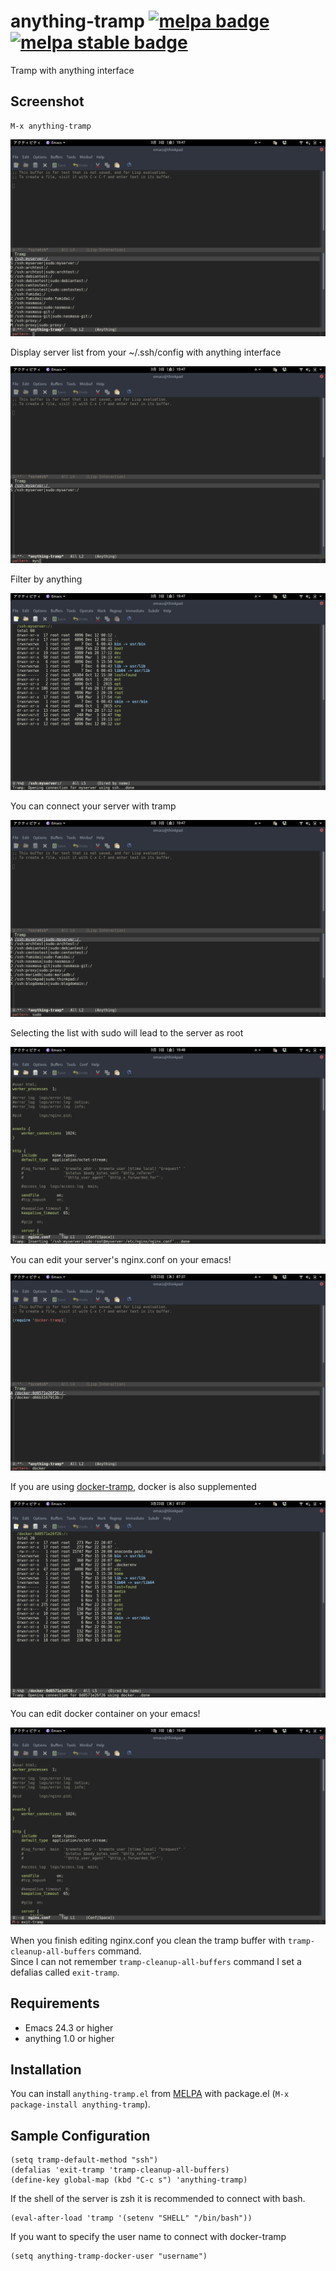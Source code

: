 # anything-tramp [![melpa badge][melpa-badge]][melpa-link] [![melpa stable badge][melpa-stable-badge]][melpa-stable-link]

Tramp with anything interface

## Screenshot

    M-x anything-tramp

![anything-tramp1](image/image1.png)

Display server list from your ~/.ssh/config with anything interface  

![anything-tramp2](image/image2.png)

Filter by anything  

![anything-tramp3](image/image3.png)

You can connect your server with tramp  

![anything-tramp4](image/image4.png)

Selecting the list with sudo will lead to the server as root  

![anything-tramp5](image/image5.png)

You can edit your server's nginx.conf on your emacs!  

![docker-tramp](image/docker-tramp.png)

If you are using [docker-tramp](https://github.com/emacs-pe/docker-tramp.el), docker is also supplemented

![docker-tramp1](image/docker-tramp1.png)

You can edit docker container on your emacs!

![anything-exit](image/exit.png)

When you finish editing nginx.conf you clean the tramp buffer with `tramp-cleanup-all-buffers` command.  
Since I can not remember `tramp-cleanup-all-buffers` command I set a defalias called `exit-tramp`.  

## Requirements

- Emacs 24.3 or higher
- anything 1.0 or higher

## Installation

You can install `anything-tramp.el` from [MELPA](http://melpa.org) with package.el
(`M-x package-install anything-tramp`).

## Sample Configuration

	(setq tramp-default-method "ssh")
    (defalias 'exit-tramp 'tramp-cleanup-all-buffers)
    (define-key global-map (kbd "C-c s") 'anything-tramp)

If the shell of the server is zsh it is recommended to connect with bash.  

    (eval-after-load 'tramp '(setenv "SHELL" "/bin/bash"))

If you want to specify the user name to connect with docker-tramp  

	(setq anything-tramp-docker-user "username")

[melpa-link]: http://melpa.org/#/anything-tramp
[melpa-badge]: http://melpa.org/packages/anything-tramp-badge.svg
[melpa-stable-link]: http://stable.melpa.org/#/anything-tramp
[melpa-stable-badge]: http://stable.melpa.org/packages/anything-tramp-badge.svg
